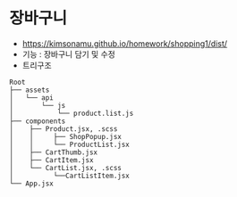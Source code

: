 # 장바구니

-   https://kimsonamu.github.io/homework/shopping1/dist/
-   기능 : 장바구니 담기 및 수정
-   트리구조

```
Root
├── assets
│   └── api
│       └── js
│           └── product.list.js
├── components
│    ├── Product.jsx, .scss
│    │     ├── ShopPopup.jsx
│    │     └── ProductList.jsx
│    ├── CartThumb.jsx
│    ├── CartItem.jsx
│    └── CartList.jsx, .scss
│          └──CartListItem.jsx
└── App.jsx
```
